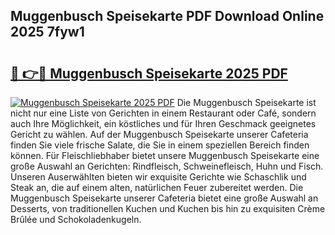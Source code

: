 ## Muggenbusch Speisekarte PDF Download Online 2025 7fyw1

# <h2><a href="http://gccd8o.nevu.top/?p=Muggenbusch+Speisekarte">🔗 👉🔴 Muggenbusch Speisekarte 2025 PDF</a></h2>

[![Muggenbusch Speisekarte 2025 PDF](https://i.imgur.com/dBaPXMq.png)](http://gccd8o.nevu.top/?p=Muggenbusch+Speisekarte)
Die Muggenbusch Speisekarte ist nicht nur eine Liste von Gerichten in einem Restaurant oder Café, sondern auch Ihre Möglichkeit, ein köstliches und für Ihren Geschmack geeignetes Gericht zu wählen. Auf der Muggenbusch Speisekarte unserer Cafeteria finden Sie viele frische Salate, die Sie in einem speziellen Bereich finden können. Für Fleischliebhaber bietet unsere Muggenbusch Speisekarte eine große Auswahl an Gerichten: Rindfleisch, Schweinefleisch, Huhn und Fisch. Unseren Auserwählten bieten wir exquisite Gerichte wie Schaschlik und Steak an, die auf einem alten, natürlichen Feuer zubereitet werden. Die Muggenbusch Speisekarte unserer Cafeteria bietet eine große Auswahl an Desserts, von traditionellen Kuchen und Kuchen bis hin zu exquisiten Crème Brûlée und Schokoladenkugeln.
